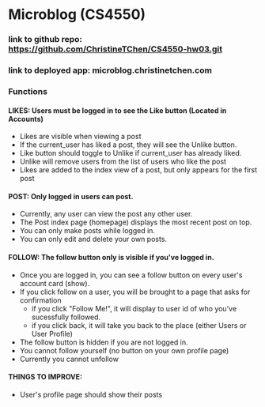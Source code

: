 # Microblog (CS4550)

### link to github repo: https://github.com/ChristineTChen/CS4550-hw03.git

### link to deployed app: microblog.christinetchen.com

### Functions
#### LIKES: Users must be logged in to see the Like button (Located in Accounts)
- Likes are visible when viewing a post
- If the current_user has liked a post, they will see the Unlike button.
- Like button should toggle to Unlike if current_user has already liked.
- Unlike will remove users from the list of users who like the post
- Likes are added to the index view of a post, but only appears for the first post

#### POST: Only logged in users can post. 
- Currently, any user can view the post any other user.
- The Post index page (homepage) displays the most recent post on top.
- You can only make posts while logged in.
- You can only edit and delete your own posts.

#### FOLLOW: The follow button only is visible if you've logged in.
- Once you are logged in, you can see a follow button on every user's account card (show).
- If you click follow on a user, you will be brought to a page that asks for confirmation
	- if you click "Follow Me!", it will display to user id of who you've sucessfully followed.
	- if you click back, it will take you back to the place (either Users or User Profile)
- The follow button is hidden if you are not logged in. 
- You cannot follow yourself (no button on your own profile page)
- Currently you cannot unfollow

#### THINGS TO IMPROVE:
- User's profile page should show their posts
